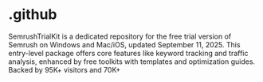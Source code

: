 # .github
SemrushTrialKit is a dedicated repository for the free trial version of Semrush on Windows and Mac/iOS, updated September 11, 2025. This entry-level package offers core features like keyword tracking and traffic analysis, enhanced by free toolkits with templates and optimization guides. Backed by 95K+ visitors and 70K+
